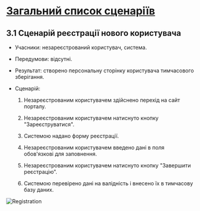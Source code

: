 # [Загальний список сценаріїв](https://github.com/MkZb/ODB/blob/master/doc/requests.md#3-%D1%81%D1%86%D0%B5%D0%BD%D0%B0%D1%80%D1%96%D1%97)
## 3.1 Сценарій реєстрації нового користувача

- Учасники: незареєстрований користувач, система.

- Передумови: відсутні.

- Результат: створено персональну сторінку користувача тимчасового зберігання.

- Сценарій:

    1. Незареєстрованим користувачем здійснено перехід на сайт порталу.
    
    2. Незареєстрованим користувачем натиснуто кнопку "Зареєструватися".
    
    3. Системою надано форму реєстрації.
    
    4. Незареєстрованим користувачем введено дані в поля обов'язкові для заповнення.
    
    5. Незареєстрованим користувачем натиснуто кнопку "Завершити реєстрацію".
    
    6. Системою перевірено дані на валідність і внесено їх в тимчасову базу даних.
		
![Registration](https://i.imgur.com/RUD0GeI.png)
